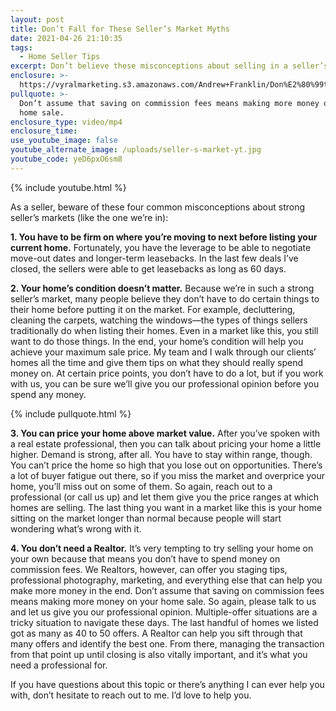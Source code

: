 ```yaml
---
layout: post
title: Don’t Fall for These Seller’s Market Myths
date: 2021-04-26 21:10:35
tags:
  - Home Seller Tips
excerpt: Don’t believe these misconceptions about selling in a seller’s market.
enclosure: >-
  https://vyralmarketing.s3.amazonaws.com/Andrew+Franklin/Don%E2%80%99t+Fall+for+These+Seller%E2%80%99s+Market+Myths.mp4
pullquote: >-
  Don’t assume that saving on commission fees means making more money on your
  home sale.
enclosure_type: video/mp4
enclosure_time:
use_youtube_image: false
youtube_alternate_image: /uploads/seller-s-market-yt.jpg
youtube_code: yeD6pxO6sm8
---
```

{% include youtube.html %}

As a seller, beware of these four common misconceptions about strong seller’s markets (like the one we’re in):&nbsp;

**1\. You have to be firm on where you’re moving to next before listing your current home.** Fortunately, you have the leverage to be able to negotiate move-out dates and longer-term leasebacks. In the last few deals I’ve closed, the sellers were able to get leasebacks as long as 60 days.&nbsp;

**2\. Your home’s condition doesn’t matter.** Because we’re in such a strong seller’s market, many people believe they don’t have to do certain things to their home before putting it on the market. For example, decluttering, cleaning the carpets, watching the windows—the types of things sellers traditionally do when listing their homes. Even in a market like this, you still want to do those things. In the end, your home’s condition will help you achieve your maximum sale price. My team and I walk through our clients’ homes all the time and give them tips on what they should really spend money on. At certain price points, you don’t have to do a lot, but if you work with us, you can be sure we’ll give you our professional opinion before you spend any money.&nbsp;

{% include pullquote.html %}

**3\. You can price your home above market value.** After you’ve spoken with a real estate professional, then you can talk about pricing your home a little higher. Demand is strong, after all. You have to stay within range, though. You can’t price the home so high that you lose out on opportunities. There’s a lot of buyer fatigue out there, so if you miss the market and overprice your home, you’ll miss out on some of them. So again, reach out to a professional (or call us up) and let them give you the price ranges at which homes are selling. The last thing you want in a market like this is your home sitting on the market longer than normal because people will start wondering what’s wrong with it.&nbsp;

**4\. You don’t need a Realtor.** It’s very tempting to try selling your home on your own because that means you don’t have to spend money on commission fees. We Realtors, however, can offer you staging tips, professional photography, marketing, and everything else that can help you make more money in the end. Don’t assume that saving on commission fees means making more money on your home sale. So again, please talk to us and let us give you our professional opinion. Multiple-offer situations are a tricky situation to navigate these days. The last handful of homes we listed got as many as 40 to 50 offers. A Realtor can help you sift through that many offers and identify the best one. From there, managing the transaction from that point up until closing is also vitally important, and it’s what you need a professional for.&nbsp;

If you have questions about this topic or there’s anything I can ever help you with, don’t hesitate to reach out to me. I’d love to help you.
